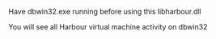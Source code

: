 Have dbwin32.exe running before using this libharbour.dll

You will see all Harbour virtual machine activity on dbwin32
